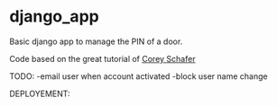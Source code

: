 # django_app

Basic django app to manage the PIN of a door.

Code based on the great tutorial of [Corey Schafer](https://www.youtube.com/watch?v=1PkNiYlkkjo&list=PL-osiE80TeTtoQCKZ03TU5fNfx2UY6U4p&index=4)

TODO:
-email user when account activated
-block user name change

DEPLOYEMENT:
